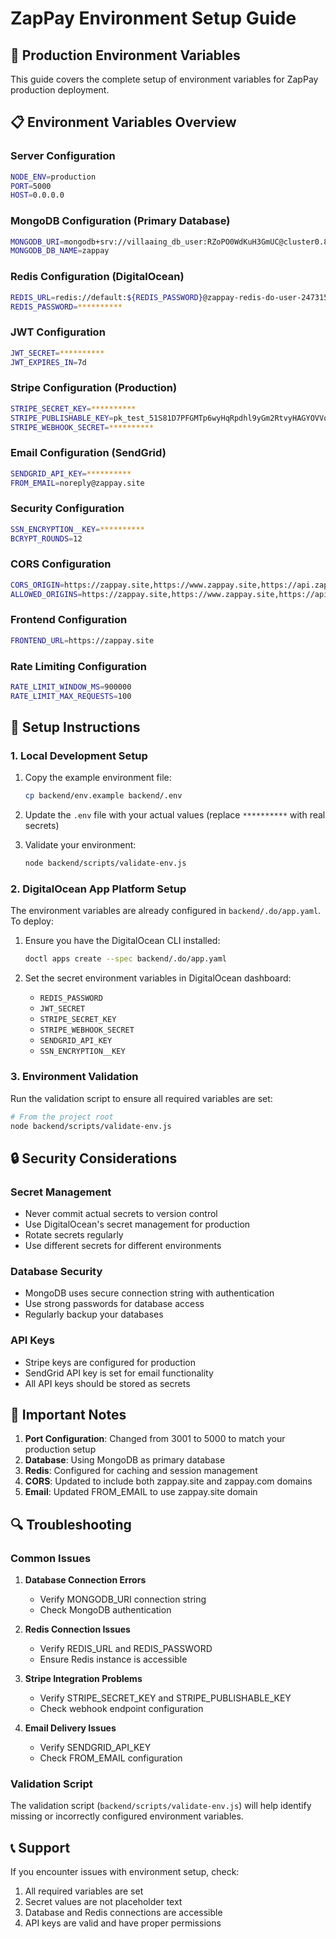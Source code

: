 # ZapPay Environment Setup Guide

## 🚀 Production Environment Variables

This guide covers the complete setup of environment variables for ZapPay production deployment.

## 📋 Environment Variables Overview

### Server Configuration
```bash
NODE_ENV=production
PORT=5000
HOST=0.0.0.0
```

### MongoDB Configuration (Primary Database)
```bash
MONGODB_URI=mongodb+srv://villaaing_db_user:RZoPO0WdKuH3GmUC@cluster0.8zftps3.mongodb.net/zappay?retryWrites=true&w=majority&appName=Cluster0
MONGODB_DB_NAME=zappay
```

### Redis Configuration (DigitalOcean)
```bash
REDIS_URL=redis://default:${REDIS_PASSWORD}@zappay-redis-do-user-24731503-0.k.db.ondigitalocean.com:25061
REDIS_PASSWORD=**********
```

### JWT Configuration
```bash
JWT_SECRET=**********
JWT_EXPIRES_IN=7d
```

### Stripe Configuration (Production)
```bash
STRIPE_SECRET_KEY=**********
STRIPE_PUBLISHABLE_KEY=pk_test_51S81D7PFGMTp6wyHqRpdhl9yGm2RtvyHAGYOVVqyMg9HCQilnOU8TzdBvVtIOp53p45QVzVbfor1USguk7fJUcMG00boL74m0G
STRIPE_WEBHOOK_SECRET=**********
```

### Email Configuration (SendGrid)
```bash
SENDGRID_API_KEY=**********
FROM_EMAIL=noreply@zappay.site
```

### Security Configuration
```bash
SSN_ENCRYPTION__KEY=**********
BCRYPT_ROUNDS=12
```

### CORS Configuration
```bash
CORS_ORIGIN=https://zappay.site,https://www.zappay.site,https://api.zappay.site,https://zappay.com,https://www.zappay.com
ALLOWED_ORIGINS=https://zappay.site,https://www.zappay.site,https://api.zappay.site,https://zappay.com,https://www.zappay.com
```

### Frontend Configuration
```bash
FRONTEND_URL=https://zappay.site
```

### Rate Limiting Configuration
```bash
RATE_LIMIT_WINDOW_MS=900000
RATE_LIMIT_MAX_REQUESTS=100
```

## 🔧 Setup Instructions

### 1. Local Development Setup

1. Copy the example environment file:
   ```bash
   cp backend/env.example backend/.env
   ```

2. Update the `.env` file with your actual values (replace `**********` with real secrets)

3. Validate your environment:
   ```bash
   node backend/scripts/validate-env.js
   ```

### 2. DigitalOcean App Platform Setup

The environment variables are already configured in `backend/.do/app.yaml`. To deploy:

1. Ensure you have the DigitalOcean CLI installed:
   ```bash
   doctl apps create --spec backend/.do/app.yaml
   ```

2. Set the secret environment variables in DigitalOcean dashboard:
   - `REDIS_PASSWORD`
   - `JWT_SECRET`
   - `STRIPE_SECRET_KEY`
   - `STRIPE_WEBHOOK_SECRET`
   - `SENDGRID_API_KEY`
   - `SSN_ENCRYPTION__KEY`

### 3. Environment Validation

Run the validation script to ensure all required variables are set:

```bash
# From the project root
node backend/scripts/validate-env.js
```

## 🔒 Security Considerations

### Secret Management
- Never commit actual secrets to version control
- Use DigitalOcean's secret management for production
- Rotate secrets regularly
- Use different secrets for different environments

### Database Security
- MongoDB uses secure connection string with authentication
- Use strong passwords for database access
- Regularly backup your databases

### API Keys
- Stripe keys are configured for production
- SendGrid API key is set for email functionality
- All API keys should be stored as secrets

## 🚨 Important Notes

1. **Port Configuration**: Changed from 3001 to 5000 to match your production setup
2. **Database**: Using MongoDB as primary database
3. **Redis**: Configured for caching and session management
4. **CORS**: Updated to include both zappay.site and zappay.com domains
5. **Email**: Updated FROM_EMAIL to use zappay.site domain

## 🔍 Troubleshooting

### Common Issues

1. **Database Connection Errors**
   - Verify MONGODB_URI connection string
   - Check MongoDB authentication

2. **Redis Connection Issues**
   - Verify REDIS_URL and REDIS_PASSWORD
   - Ensure Redis instance is accessible

3. **Stripe Integration Problems**
   - Verify STRIPE_SECRET_KEY and STRIPE_PUBLISHABLE_KEY
   - Check webhook endpoint configuration

4. **Email Delivery Issues**
   - Verify SENDGRID_API_KEY
   - Check FROM_EMAIL configuration

### Validation Script

The validation script (`backend/scripts/validate-env.js`) will help identify missing or incorrectly configured environment variables.

## 📞 Support

If you encounter issues with environment setup, check:
1. All required variables are set
2. Secret values are not placeholder text
3. Database and Redis connections are accessible
4. API keys are valid and have proper permissions
